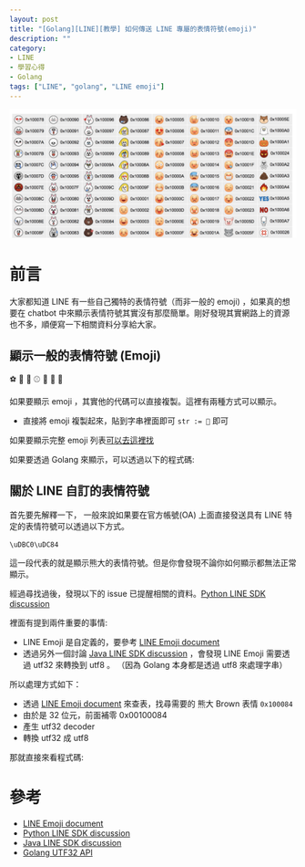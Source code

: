 ```yaml
---
layout: post
title: "[Golang][LINE][教學] 如何傳送 LINE 專屬的表情符號(emoji)"
description: ""
category: 
- LINE
- 學習心得
- Golang
tags: ["LINE", "golang", "LINE emoji"]
---
```


![](../images/2018/line_emoji.png)


# 前言

大家都知道 LINE 有一些自己獨特的表情符號（而非一般的 emoji) ，如果真的想要在 chatbot 中來顯示表情符號其實沒有那麼簡單。剛好發現其實網路上的資源也不多，順便寫一下相關資料分享給大家。



## 顯示一般的表情符號 (Emoji)

⚽️ 🏀 🏈 ⚾️ 🏐 🏉 🎾

如果要顯示 emoji ，其實他的代碼可以直接複製。這裡有兩種方式可以顯示。

- 直接將 emoji 複製起來，貼到字串裡面即可 `str := 🍆` 即可

如果要顯示完整 emoji 列表[可以去這裡找](https://getemoji.com)



如果要透過 Golang 來顯示，可以透過以下的程式碼:

<script src="https://gist.github.com/YamiOdymel/6f3aa12a945fa8b2f8c3b1682fff3d6c.js"></script>



## 關於 LINE 自訂的表情符號 

首先要先解釋一下， 一般來說如果要在官方帳號(OA) 上面直接發送具有 LINE 特定的表情符號可以透過以下方式。 

```
\uDBC0\uDC84  
```

這一段代表的就是顯示熊大的表情符號。但是你會發現不論你如何顯示都無法正常顯示。



經過尋找過後，發現以下的 issue 已提醒相關的資料。[Python LINE SDK discussion](https://github.com/line/line-bot-sdk-python/issues/54)

裡面有提到兩件重要的事情:

- LINE Emoji 是自定義的，要參考 [LINE Emoji document](https://devdocs.line.me/files/emoticon.pdf)
- 透過另外一個討論 [Java LINE SDK discussion](https://github.com/line/line-bot-sdk-java/issues/179) ，會發現 LINE Emoji 需要透過 utf32 來轉換到 utf8 。 （因為 Golang 本身都是透過 utf8 來處理字串）

所以處理方式如下：

- 透過 [LINE Emoji document](https://devdocs.line.me/files/emoticon.pdf) 來查表，找尋需要的 熊大 Brown 表情 `0x100084`
- 由於是 32 位元，前面補零 0x00100084
- 產生 utf32 decoder 
- 轉換 utf32 成 utf8

那就直接來看程式碼:

<script src="https://gist.github.com/kkdai/01a761b68f1c35766eeea16c3260005e.js"></script>



# 參考

- [LINE Emoji document](https://devdocs.line.me/files/emoticon.pdf)
- [Python LINE SDK discussion](https://github.com/line/line-bot-sdk-python/issues/54)
- [Java LINE SDK discussion](https://github.com/line/line-bot-sdk-java/issues/179)
- [Golang UTF32 API](https://godoc.org/golang.org/x/text/encoding/unicode/utf32#UTF32) 
